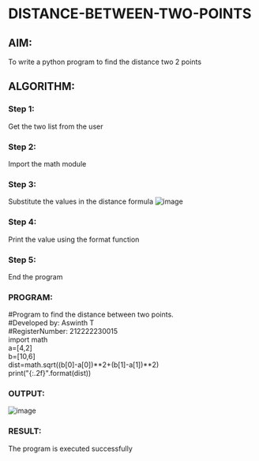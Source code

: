 # DISTANCE-BETWEEN-TWO-POINTS

## AIM:
To write a python program to find the distance two 2 points
## ALGORITHM:
### Step 1: 
Get the two list from the user
### Step 2: 
Import the math module
### Step 3: 
Substitute the values in the distance formula  ![image](https://github.com/Aswinth21/DISTANCE-BETWEEN-TWO-POINTS/assets/120236638/da2c8014-ed0c-492b-8199-c25ce7e3f531)
### Step 4: 
Print the value using the format function
### Step 5:
End the program
### PROGRAM:
#Program to find the distance between two points.<br>
#Developed by: Aswinth T <br>
#RegisterNumber: 212222230015<br>
import math<br>
a=[4,2]<br>
b=[10,6]<br>
dist=math.sqrt((b[0]-a[0])**2+(b[1]-a[1])**2)<br>
print("{:.2f}".format(dist))<br>


### OUTPUT:
![image](https://user-images.githubusercontent.com/120236638/227968610-742cbddb-0d34-445e-bc8d-4b6c1820dc46.png)


### RESULT:
The program is executed successfully
